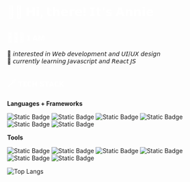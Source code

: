 # <span style="color:white">👋🏻 𝗛𝗶, 𝘁𝗵𝗲𝗿𝗲! 𝗜𝘁'𝘀 𝗔𝗻𝗻𝗶𝗲</span>

## <span style="color:white">👩🏻‍💻 ɪ ᴀᴍ</span>
👀 𝘪𝘯𝘵𝘦𝘳𝘦𝘴𝘵𝘦𝘥 𝘪𝘯 𝘞𝘦𝘣 𝘥𝘦𝘷𝘦𝘭𝘰𝘱𝘮𝘦𝘯𝘵 𝘢𝘯𝘥 𝘜𝘐/𝘜𝘟 𝘥𝘦𝘴𝘪𝘨𝘯<br>
🌱 𝘤𝘶𝘳𝘳𝘦𝘯𝘵𝘭𝘺 𝘭𝘦𝘢𝘳𝘯𝘪𝘯𝘨 𝘑𝘢𝘷𝘢𝘴𝘤𝘳𝘪𝘱𝘵 𝘢𝘯𝘥 𝘙𝘦𝘢𝘤𝘵 𝘑𝘚

## <span style="color:white"> 🪄 ᴛᴇᴄʜ sᴛᴀᴄᴋ</span>

**Languages + Frameworks**

![Static Badge](https://img.shields.io/badge/HTML5-E34F26?style=for-the-badge&logo=html5&logoColor=white)
![Static Badge](https://img.shields.io/badge/css3-1572B6?style=for-the-badge&logo=css3&logoColor=white)
![Static Badge](https://img.shields.io/badge/javascript-%23F7DF1E?style=for-the-badge&logo=javascript&logoColor=black)
![Static Badge](https://img.shields.io/badge/bootstrap-%237952B3?style=for-the-badge&logo=bootstrap&logoColor=white)
![Static Badge](https://img.shields.io/badge/sass-%23CC6699?style=for-the-badge&logo=sass&logoColor=white)
![Static Badge](https://img.shields.io/badge/react-%2361DAFB?style=for-the-badge&logo=react&logoColor=black)

**Tools**

![Static Badge](https://img.shields.io/badge/VS%20Code-%23007ACC?style=for-the-badge&logo=visualstudiocode&logoColor=white)
![Static Badge](https://img.shields.io/badge/git-%23EF5C55?style=for-the-badge&logo=git&logoColor=white)
![Static Badge](https://img.shields.io/badge/github-white?style=for-the-badge&logo=github&logoColor=black)
![Static Badge](https://img.shields.io/badge/figma-%23BA478F?style=for-the-badge&logo=figma&logoColor=white)
![Static Badge](https://img.shields.io/badge/adobe%20photoshop-%2383B81A?style=for-the-badge&logo=adobephotoshop&logoColor=white)
![Static Badge](https://img.shields.io/badge/adobe%20illustrator-%23FF9A00?style=for-the-badge&logo=adobeillustrator&logoColor=white)

![Top Langs](https://github-readme-stats.vercel.app/api/top-langs/?username=anniekang-dev&hide_progress=true)
